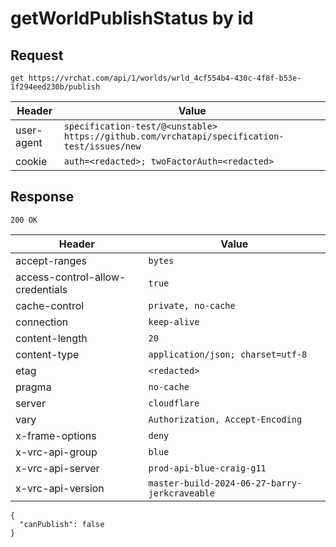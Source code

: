# getWorldPublishStatus by id

## Request
`get https://vrchat.com/api/1/worlds/wrld_4cf554b4-430c-4f8f-b53e-1f294eed230b/publish`

| Header | Value |
| ------ | ----- |
| user-agent | `specification-test/@<unstable> https://github.com/vrchatapi/specification-test/issues/new` |
| cookie | `auth=<redacted>; twoFactorAuth=<redacted>` |


## Response
`200 OK`

| Header | Value |
| ------ | ----- |
| accept-ranges | `bytes` |
| access-control-allow-credentials | `true` |
| cache-control | `private, no-cache` |
| connection | `keep-alive` |
| content-length | `20` |
| content-type | `application/json; charset=utf-8` |
| etag | `<redacted>` |
| pragma | `no-cache` |
| server | `cloudflare` |
| vary | `Authorization, Accept-Encoding` |
| x-frame-options | `deny` |
| x-vrc-api-group | `blue` |
| x-vrc-api-server | `prod-api-blue-craig-g11` |
| x-vrc-api-version | `master-build-2024-06-27-barry-jerkcraveable` |

```jsonc
{
  "canPublish": false
}
```
